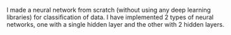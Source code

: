 I made a neural network from scratch (without using any deep learning libraries) for classification of data. I have implemented 2 types of neural networks, one with a single hidden layer and the other with 2 hidden layers.
